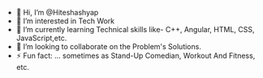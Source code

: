 - 👋 Hi, I’m @Hiteshashyap
- 👀 I’m interested in Tech Work
- 🌱 I’m currently learning Technical skills like- C++, Angular, HTML, CSS, JavaScript,etc.
- 💞️ I’m looking to collaborate on the Problem's Solutions.
- ⚡ Fun fact: ... sometimes as Stand-Up Comedian, Workout And Fitness, etc.

<!---
Hiteshashyap/Hiteshashyap is a ✨ special ✨ repository because its `README.md` (this file) appears on your GitHub profile.
You can click the Preview link to take a look at your changes.
--->
